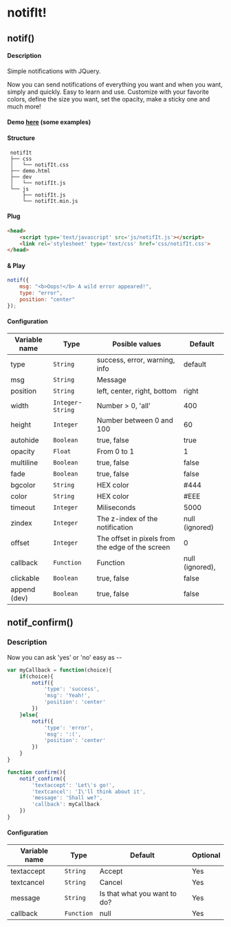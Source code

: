 notifIt!
=

## notif()
#### Description
Simple notifications with JQuery.

Now you can send notifications of everything you want and when you want, simply and quickly.
Easy to learn and use. Customize with your favorite colors, define the size you want, set the opacity, make a sticky one and much more!

#### Demo [here](http://naoxink.hol.es/notifIt) (some examples)

#### Structure
```
 notifIt
 ├── css
 │   └── notifIt.css
 ├── demo.html
 ├── dev
 │   └── notifIt.js
 └── js
     ├── notifIt.js
     └── notifIt.min.js
```

#### Plug
```html
<head>
	<script type='text/javascript' src='js/notifIt.js'></script>
	<link rel='stylesheet' type='text/css' href='css/notifIt.css'>
</head>
```

#### & Play
```javascript
notif({
	msg: "<b>Oops!</b> A wild error appeared!",
	type: "error",
	position: "center"
});
```

#### Configuration

Variable name|Type|Posible values|Default
---|---|---|---
type|`String`|success, error, warning, info|default
msg|`String`|Message|
position|`String`|left, center, right, bottom|right
width|`Integer`-`String`|Number > 0, 'all'|400
height|`Integer`|Number between 0 and 100|60
autohide|`Boolean`|true, false|true
opacity|`Float`|From 0 to 1|1
multiline|`Boolean`|true, false|false
fade|`Boolean`|true, false|false
bgcolor|`String`|HEX color|#444
color|`String`|HEX color|#EEE
timeout|`Integer`|Miliseconds|5000
zindex|`Integer`|The z-index of the notification|null (ignored)
offset|`Integer`|The offset in pixels from the edge of the screen|0
callback|`Function`|Function|null (ignored),
clickable|`Boolean`|true, false|false
append (dev)|`Boolean`|true, false|false


## notif_confirm()
### Description
Now you can ask 'yes' or 'no' easy as --
```javascript
var myCallback = function(choice){
    if(choice){
        notif({
            'type': 'success',
            'msg': 'Yeah!',
            'position': 'center'
        })
    }else{
        notif({
            'type': 'error',
            'msg': ':(',
            'position': 'center'
        })
    }
}

function confirm(){
    notif_confirm({
        'textaccept': 'Let\'s go!',
        'textcancel': 'I\'ll think about it',
        'message': 'Shall we?',
        'callback': myCallback
    })
}
```

#### Configuration

Variable name|Type|Default|Optional
---|---|---|---
textaccept|`String`|Accept|Yes
textcancel|`String`|Cancel|Yes
message|`String`|Is that what you want to do?|Yes
callback|`Function`|null|Yes

